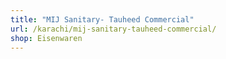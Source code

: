 ```yaml
---
title: "MIJ Sanitary- Tauheed Commercial"
url: /karachi/mij-sanitary-tauheed-commercial/
shop: Eisenwaren
---
```

